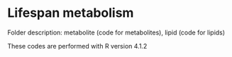 # Lifespan metabolism

  Folder description: metabolite (code for metabolites), lipid (code for lipids)

  These codes are performed with R version 4.1.2
